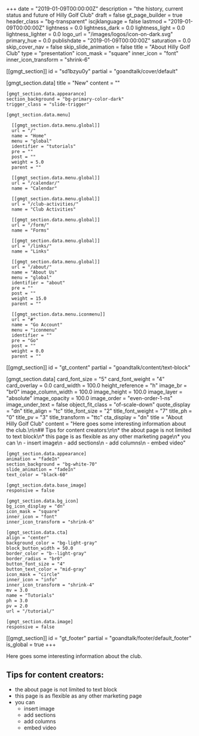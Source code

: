 +++
date = "2019-01-09T00:00:00Z"
description = "the history, current status and future of Hilly Golf Club"
draft = false
gt_page_builder = true
header_class = "bg-transparent"
iscjklanguage = false
lastmod = "2019-01-09T00:00:00Z"
lightness = 0.0
lightness_dark = 0.0
lightness_light = 0.0
lightness_lighter = 0.0
logo_url = "/images/logos/icon-on-dark.svg"
primary_hue = 0.0
publishdate = "2019-01-09T00:00:00Z"
saturation = 0.0
skip_cover_nav = false
skip_slide_animation = false
title = "About Hilly Golf Club"
type = "presentation"
icon_mask = "square"
inner_icon = "font"
inner_icon_transform = "shrink-6"

[[gmgt_section]]
id = "sd1bzyu0y"
partial = "goandtalk/cover/default"

  [gmgt_section.data]
  title = "New"
  content = ""

    [gmgt_section.data.appearance]
    section_background = "bg-primary-color-dark"
    trigger_class = "slide-trigger"

    [gmgt_section.data.menu]

      [[gmgt_section.data.menu.global]]
      url = "/"
      name = "Home"
      menu = "global"
      identifier = "tutorials"
      pre = ""
      post = ""
      weight = 5.0
      parent = ""

      [[gmgt_section.data.menu.global]]
      url = "/calendar/"
      name = "Calendar"

      [[gmgt_section.data.menu.global]]
      url = "/club-activities/"
      name = "Club Activities"

      [[gmgt_section.data.menu.global]]
      url = "/form/"
      name = "Forms"

      [[gmgt_section.data.menu.global]]
      url = "/links/"
      name = "Links"

      [[gmgt_section.data.menu.global]]
      url = "/about/"
      name = "About Us"
      menu = "global"
      identifier = "about"
      pre = ""
      post = ""
      weight = 15.0
      parent = ""

      [[gmgt_section.data.menu.iconmenu]]
      url = "#"
      name = "Go Account"
      menu = "iconmenu"
      identifier = ""
      pre = "Go"
      post = ""
      weight = 0.0
      parent = ""

[[gmgt_section]]
id = "gt_content"
partial = "goandtalk/content/text-block"

  [gmgt_section.data]
  card_font_size = "5"
  card_font_weight = "4"
  card_overlay = 0.0
  card_width = 100.0
  height_reference = "h"
  image_br = "br0"
  image_column_width = 100.0
  image_height = 100.0
  image_layer = "absolute"
  image_opacity = 100.0
  image_order = "even-order-1-ns"
  image_under_text = false
  object_fit_class = "of-scale-down"
  quote_display = "dn"
  title_align = "tc"
  title_font_size = "2"
  title_font_weight = "7"
  title_ph = "0"
  title_pv = "3"
  title_transform = "ttc"
  cta_display = "dn"
  title = "About Hilly Golf Club"
  content = "Here goes some interesting information about the club.\n\n## Tips for content creators:\n\n* the about page is not limited to text block\n* this page is as flexible as any other marketing page\n* you can \n  - insert image\n  - add sections\n  - add columns\n  - embed video"

    [gmgt_section.data.appearance]
    animation = "fadeIn"
    section_background = "bg-white-70"
    slide_animation = "fadeIn"
    text_color = "black-60"

    [gmgt_section.data.base_image]
    responsive = false

    [gmgt_section.data.bg_icon]
    bg_icon_display = "dn"
    icon_mask = "square"
    inner_icon = "font"
    inner_icon_transform = "shrink-6"

    [gmgt_section.data.cta]
    align = "center"
    background_color = "bg-light-gray"
    block_button_width = 50.0
    border_color = "b--light-gray"
    border_radius = "br0"
    button_font_size = "4"
    button_text_color = "mid-gray"
    icon_mask = "circle"
    inner_icon = "info"
    inner_icon_transform = "shrink-4"
    mv = 3.0
    name = "Tutorials"
    ph = 3.0
    pv = 2.0
    url = "/tutorial/"

    [gmgt_section.data.image]
    responsive = false

[[gmgt_section]]
id = "gt_footer"
partial = "goandtalk/footer/default_footer"
is_global = true
+++

Here goes some interesting information about the club.

## Tips for content creators:

* the about page is not limited to text block
* this page is as flexible as any other marketing page
* you can 
  - insert image
  - add sections
  - add columns
  - embed video